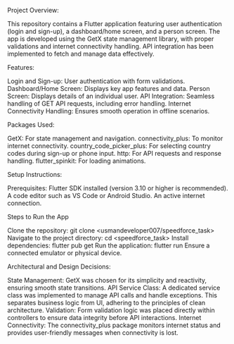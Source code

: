 Project Overview:

This repository contains a Flutter application featuring user authentication (login and sign-up), a dashboard/home screen, and a person screen. The app is developed using the GetX state management library, with proper validations and internet connectivity handling. API integration has been implemented to fetch and manage data effectively.


Features:

Login and Sign-up: User authentication with form validations.
Dashboard/Home Screen: Displays key app features and data.
Person Screen: Displays details of an individual user.
API Integration: Seamless handling of GET API requests, including error handling.
Internet Connectivity Handling: Ensures smooth operation in offline scenarios.


Packages Used:

GetX: For state management and navigation.
connectivity_plus: To monitor internet connectivity.
country_code_picker_plus: For selecting country codes during sign-up or phone input.
http: For API requests and response handling.
flutter_spinkit: For loading animations.


Setup Instructions: 

  Prerequisites:
Flutter SDK installed (version 3.10 or higher is recommended).
A code editor such as VS Code or Android Studio.
An active internet connection.

  Steps to Run the App

Clone the repository: git clone <usmandeveloper007/speedforce_task>
Navigate to the project directory: cd <speedforce_task>
Install dependencies: flutter pub get
Run the application: flutter run
Ensure a connected emulator or physical device.


Architectural and Design Decisions:

State Management: GetX was chosen for its simplicity and reactivity, ensuring smooth state transitions.
API Service Class: A dedicated service class was implemented to manage API calls and handle exceptions. This separates business logic from UI, adhering to the principles of clean architecture.
Validation: Form validation logic was placed directly within controllers to ensure data integrity before API interactions.
Internet Connectivity: The connectivity_plus package monitors internet status and provides user-friendly messages when connectivity is lost.
